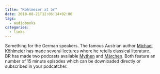 ```yaml
---
title: "Köhlmeier at br"
date: 2018-08-21T12:06:14+02:00
tags:
  - audiobooks
categories:
  - links
---
```


Something for the German speakers.  The famous Austrian author 
[Michael
Köhlmeier](https://de.wikipedia.org/wiki/Michael_K%C3%B6hlmeier) has
made several lectures where he retells classical literature.  
BR has made two podcasts available [Mythen](https://www.br.de/mediathek/podcast/mythen-michael-koehlmeier-erzaehlt-sagen-des-klassischen-altertums/529) and [Märchen](https://www.br.de/mediathek/podcast/koehlmeiers-maerchen/513).
Both feature an number of 15 minute episodes which can be downloaded
directly or subscribed in your podcatcher.


<!--more-->
